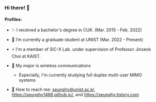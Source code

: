 ### Hi there! 👋

<!--
**seunghy1468/seunghy1468** is a ✨ _special_ ✨ repository because its `README.md` (this file) appears on your GitHub profile.

Here are some ideas to get you started:

- 🔭 I’m currently working on ...
- 🌱 I’m currently learning ...
- 👯 I’m looking to collaborate on ...
- 🤔 I’m looking for help with ...
- 💬 Ask me about ...
- 📫 How to reach me: ...
- 😄 Pronouns: ...
- ⚡ Fun fact: ...
-->
#### Profiles:
* ✨ I received a bachelor's degree in CUK. (Mar. 2015 - Feb. 2022)
* 🔭 I’m currently a graduate student at UNIST (Mar. 2022 - Present)
* ⚡ I'm a member of SIC-X Lab. under supervision of Professor Jinseok Choi at KAIST.
* 🌱 My major is wireless communications
  - Especially, I'm currently studying full duplex multi-user MIMO systems

* 💬 How to reach me: seunghy@unist.ac.kr, https://seunghy1468.github.io/, and https://seunghy.tistory.com
